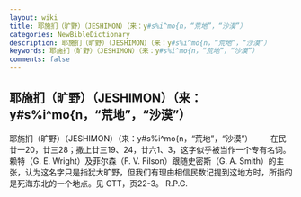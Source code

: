 ```yaml
---
layout: wiki
title: 耶施扪（旷野）（JESHIMON）（来：y#s%i^mo{n，“荒地”，“沙漠”）
categories: NewBibleDictionary
description: 耶施扪（旷野）（JESHIMON）（来：y#s%i^mo{n，“荒地”，“沙漠”）
keywords: 耶施扪（旷野）（JESHIMON）（来：y#s%i^mo{n，“荒地”，“沙漠”）
comments: false
---
```


## 耶施扪（旷野）（JESHIMON）（来：y#s%i^mo{n，“荒地”，“沙漠”）



耶施扪（旷野）（JESHIMON）（来：y#s%i^mo{n，“荒地”，“沙漠”）
　　在民廿一20，廿三28；撒上廿三19、24，廿六1、3，这字似乎被当作一个专有名词。赖特（G. E. Wright）及菲尔森（F. V. Filson）跟随史密斯（G. A. Smith）的主张，认为这名字只是指犹大旷野，但我们有理由相信民数记提到这地方时，所指的是死海东北的一个地点。见 GTT，页22-3。
R.P.G.




